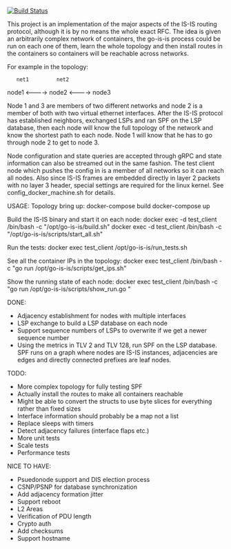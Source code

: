 [![Build Status](https://travis-ci.org/connorwstein/go-is-is.svg?branch=master)](https://travis-ci.org/connorwstein/go-is-is)

This project is an implementation of the major aspects of the IS-IS routing protocol, although it is by no means the whole exact RFC. The idea is given an arbitrarily complex network of containers, the go-is-is process could be run on each one of them, learn the whole topology and then install routes in the containers so containers will be reachable across networks.

For example in the topology:

       net1         net2 
node1 <----> node2 <----> node3

Node 1 and 3 are members of two different networks and node 2 is a member of both with two virtual ethernet interfaces. After the IS-IS protocol has established neighbors, exchanged LSPs and ran SPF on the LSP database, then each node will know the full topology of the network and know the shortest path to each node. Node 1 will know that he has to go through node 2 to get to node 3. 

Node configuration and state queries are accepted through gRPC and state information can also be streamed out in the same fashion. The test client node which pushes the config in is a member of all networks so it can reach all nodes. Also since IS-IS frames are embedded directly in layer 2 packets with no layer 3 header, special settings are required for the linux kernel. See config_docker_machine.sh for details.

USAGE:
Topology bring up:
docker-compose build
docker-compose up

Build the IS-IS binary and start it on each node:
docker exec -d test_client /bin/bash -c "/opt/go-is-is/build.sh"
docker exec -d test_client /bin/bash -c "/opt/go-is-is/scripts/start_all.sh"

Run the tests:
docker exec test_client /opt/go-is-is/run_tests.sh

See all the container IPs in the topology:
docker exec test_client /bin/bash -c "go run /opt/go-is-is/scripts/get_ips.sh"

Show the running state of each node:
docker exec test_client /bin/bash -c "go run /opt/go-is-is/scripts/show_run.go <IP OF CONTAINER>"

DONE:
- Adjacency establishment for nodes with multiple interfaces
- LSP exchange to build a LSP database on each node
- Support sequence numbers of LSPs to overwrite if we get a newer sequence number
- Using the metrics in TLV 2 and TLV 128, run SPF on the LSP database. SPF runs on a graph where
nodes are IS-IS instances, adjacencies are edges and directly connected prefixes are leaf nodes.

TODO:
- More complex topology for fully testing SPF
- Actually install the routes to make all containers reachable
- Might be able to convert the structs to use byte slices for everything rather than fixed sizes
- Interface information should probably be a map not a list
- Replace sleeps with timers
- Detect adjacency failures (interface flaps etc.)
- More unit tests
- Scale tests 
- Performance tests

NICE TO HAVE:
- Psuedonode support and DIS election process
- CSNP/PSNP for database synchronization
- Add adjacency formation jitter
- Support reboot
- L2 Areas
- Verification of PDU length
- Crypto auth
- Add checksums
- Support hostname
